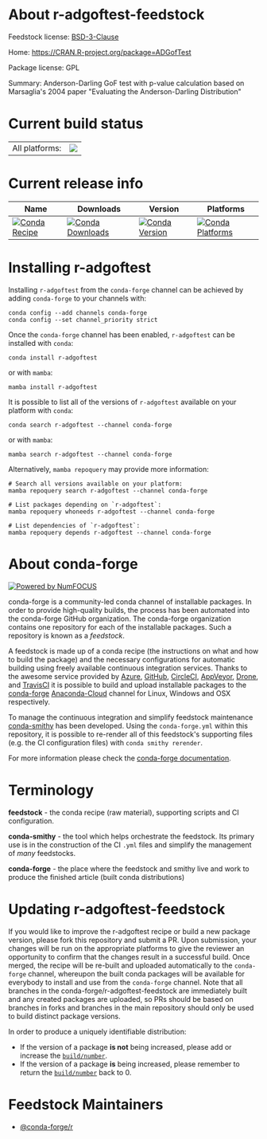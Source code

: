 About r-adgoftest-feedstock
===========================

Feedstock license: [BSD-3-Clause](https://github.com/conda-forge/r-adgoftest-feedstock/blob/main/LICENSE.txt)

Home: https://CRAN.R-project.org/package=ADGofTest

Package license: GPL

Summary: Anderson-Darling GoF test with p-value calculation based on Marsaglia's 2004 paper
"Evaluating the Anderson-Darling Distribution"


Current build status
====================


<table><tr><td>All platforms:</td>
    <td>
      <a href="https://dev.azure.com/conda-forge/feedstock-builds/_build/latest?definitionId=954&branchName=main">
        <img src="https://dev.azure.com/conda-forge/feedstock-builds/_apis/build/status/r-adgoftest-feedstock?branchName=main">
      </a>
    </td>
  </tr>
</table>

Current release info
====================

| Name | Downloads | Version | Platforms |
| --- | --- | --- | --- |
| [![Conda Recipe](https://img.shields.io/badge/recipe-r--adgoftest-green.svg)](https://anaconda.org/conda-forge/r-adgoftest) | [![Conda Downloads](https://img.shields.io/conda/dn/conda-forge/r-adgoftest.svg)](https://anaconda.org/conda-forge/r-adgoftest) | [![Conda Version](https://img.shields.io/conda/vn/conda-forge/r-adgoftest.svg)](https://anaconda.org/conda-forge/r-adgoftest) | [![Conda Platforms](https://img.shields.io/conda/pn/conda-forge/r-adgoftest.svg)](https://anaconda.org/conda-forge/r-adgoftest) |

Installing r-adgoftest
======================

Installing `r-adgoftest` from the `conda-forge` channel can be achieved by adding `conda-forge` to your channels with:

```
conda config --add channels conda-forge
conda config --set channel_priority strict
```

Once the `conda-forge` channel has been enabled, `r-adgoftest` can be installed with `conda`:

```
conda install r-adgoftest
```

or with `mamba`:

```
mamba install r-adgoftest
```

It is possible to list all of the versions of `r-adgoftest` available on your platform with `conda`:

```
conda search r-adgoftest --channel conda-forge
```

or with `mamba`:

```
mamba search r-adgoftest --channel conda-forge
```

Alternatively, `mamba repoquery` may provide more information:

```
# Search all versions available on your platform:
mamba repoquery search r-adgoftest --channel conda-forge

# List packages depending on `r-adgoftest`:
mamba repoquery whoneeds r-adgoftest --channel conda-forge

# List dependencies of `r-adgoftest`:
mamba repoquery depends r-adgoftest --channel conda-forge
```


About conda-forge
=================

[![Powered by
NumFOCUS](https://img.shields.io/badge/powered%20by-NumFOCUS-orange.svg?style=flat&colorA=E1523D&colorB=007D8A)](https://numfocus.org)

conda-forge is a community-led conda channel of installable packages.
In order to provide high-quality builds, the process has been automated into the
conda-forge GitHub organization. The conda-forge organization contains one repository
for each of the installable packages. Such a repository is known as a *feedstock*.

A feedstock is made up of a conda recipe (the instructions on what and how to build
the package) and the necessary configurations for automatic building using freely
available continuous integration services. Thanks to the awesome service provided by
[Azure](https://azure.microsoft.com/en-us/services/devops/), [GitHub](https://github.com/),
[CircleCI](https://circleci.com/), [AppVeyor](https://www.appveyor.com/),
[Drone](https://cloud.drone.io/welcome), and [TravisCI](https://travis-ci.com/)
it is possible to build and upload installable packages to the
[conda-forge](https://anaconda.org/conda-forge) [Anaconda-Cloud](https://anaconda.org/)
channel for Linux, Windows and OSX respectively.

To manage the continuous integration and simplify feedstock maintenance
[conda-smithy](https://github.com/conda-forge/conda-smithy) has been developed.
Using the ``conda-forge.yml`` within this repository, it is possible to re-render all of
this feedstock's supporting files (e.g. the CI configuration files) with ``conda smithy rerender``.

For more information please check the [conda-forge documentation](https://conda-forge.org/docs/).

Terminology
===========

**feedstock** - the conda recipe (raw material), supporting scripts and CI configuration.

**conda-smithy** - the tool which helps orchestrate the feedstock.
                   Its primary use is in the construction of the CI ``.yml`` files
                   and simplify the management of *many* feedstocks.

**conda-forge** - the place where the feedstock and smithy live and work to
                  produce the finished article (built conda distributions)


Updating r-adgoftest-feedstock
==============================

If you would like to improve the r-adgoftest recipe or build a new
package version, please fork this repository and submit a PR. Upon submission,
your changes will be run on the appropriate platforms to give the reviewer an
opportunity to confirm that the changes result in a successful build. Once
merged, the recipe will be re-built and uploaded automatically to the
`conda-forge` channel, whereupon the built conda packages will be available for
everybody to install and use from the `conda-forge` channel.
Note that all branches in the conda-forge/r-adgoftest-feedstock are
immediately built and any created packages are uploaded, so PRs should be based
on branches in forks and branches in the main repository should only be used to
build distinct package versions.

In order to produce a uniquely identifiable distribution:
 * If the version of a package **is not** being increased, please add or increase
   the [``build/number``](https://docs.conda.io/projects/conda-build/en/latest/resources/define-metadata.html#build-number-and-string).
 * If the version of a package **is** being increased, please remember to return
   the [``build/number``](https://docs.conda.io/projects/conda-build/en/latest/resources/define-metadata.html#build-number-and-string)
   back to 0.

Feedstock Maintainers
=====================

* [@conda-forge/r](https://github.com/conda-forge/r/)

